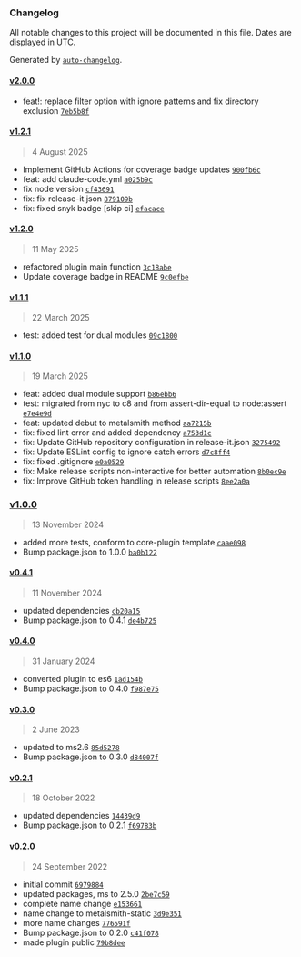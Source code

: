 ### Changelog

All notable changes to this project will be documented in this file. Dates are displayed in UTC.

Generated by [`auto-changelog`](https://github.com/CookPete/auto-changelog).

#### [v2.0.0](https://github.com/wernerglinka/metalsmith-static-files/compare/v1.2.1...v2.0.0)

- feat!: replace filter option with ignore patterns and fix directory exclusion [`7eb5b8f`](https://github.com/wernerglinka/metalsmith-static-files/commit/7eb5b8f8a85ef49e46da3c9819eb7cc025e8f19c)

#### [v1.2.1](https://github.com/wernerglinka/metalsmith-static-files/compare/v1.2.0...v1.2.1)

> 4 August 2025

- Implement GitHub Actions for coverage badge updates [`900fb6c`](https://github.com/wernerglinka/metalsmith-static-files/commit/900fb6c8148886eaee7f4225507de86d6d5c3003)
- feat: add claude-code.yml [`a025b9c`](https://github.com/wernerglinka/metalsmith-static-files/commit/a025b9c671d9e4dd3d050e07076f9a0635c6faa1)
- fix node version [`cf43691`](https://github.com/wernerglinka/metalsmith-static-files/commit/cf43691bfe97a82814f133fea8eb4913c684b313)
- fix: fix release-it.json [`879109b`](https://github.com/wernerglinka/metalsmith-static-files/commit/879109bae7344663745e939602f1c8c4acde5891)
- fix: fixed snyk badge [skip ci] [`efacace`](https://github.com/wernerglinka/metalsmith-static-files/commit/efacace5c28d02340d8ab8f6dbaba597a6a81621)

#### [v1.2.0](https://github.com/wernerglinka/metalsmith-static-files/compare/v1.1.1...v1.2.0)

> 11 May 2025

- refactored plugin main function [`3c18abe`](https://github.com/wernerglinka/metalsmith-static-files/commit/3c18abec75afc9aba1a264271ee7330b16bac7e3)
- Update coverage badge in README [`9c0efbe`](https://github.com/wernerglinka/metalsmith-static-files/commit/9c0efbe62dfdbf03b6bf8e2ee2293b1e484cf2a4)

#### [v1.1.1](https://github.com/wernerglinka/metalsmith-static-files/compare/v1.1.0...v1.1.1)

> 22 March 2025

- test: added test for dual modules [`09c1800`](https://github.com/wernerglinka/metalsmith-static-files/commit/09c18006268af7376a579d47ddaa03248006d1ab)

#### [v1.1.0](https://github.com/wernerglinka/metalsmith-static-files/compare/v1.0.0...v1.1.0)

> 19 March 2025

- feat: added dual module support [`b86ebb6`](https://github.com/wernerglinka/metalsmith-static-files/commit/b86ebb668e3c0dd02036db1e1158db41165bfe9e)
- test: migrated from nyc to c8 and from assert-dir-equal to node:assert [`e7e4e9d`](https://github.com/wernerglinka/metalsmith-static-files/commit/e7e4e9dadb0b4bbb56c24cb74e472ceb0955f599)
- feat: updated debut to metalsmith method [`aa7215b`](https://github.com/wernerglinka/metalsmith-static-files/commit/aa7215b2c2ac90acb52c90a1584ffdc45f990233)
- fix: fixed lint error and added dependency [`a753d1c`](https://github.com/wernerglinka/metalsmith-static-files/commit/a753d1c9a51d6d253c5dc649028069552d8e5dc8)
- fix: Update GitHub repository configuration in release-it.json [`3275492`](https://github.com/wernerglinka/metalsmith-static-files/commit/32754924f68f71e079da49f43651e7b7cb0b3f85)
- fix: Update ESLint config to ignore catch errors [`d7c8ff4`](https://github.com/wernerglinka/metalsmith-static-files/commit/d7c8ff41d9ec82ad842b31675b30b54101ee3a00)
- fix: fixed .gitignore [`e0a0529`](https://github.com/wernerglinka/metalsmith-static-files/commit/e0a052920f16e7485a96b3166237630e022e1c7a)
- fix: Make release scripts non-interactive for better automation [`8b0ec9e`](https://github.com/wernerglinka/metalsmith-static-files/commit/8b0ec9e7e84db4d7cb395fa1f43e5c6ed65a5422)
- fix: Improve GitHub token handling in release scripts [`8ee2a0a`](https://github.com/wernerglinka/metalsmith-static-files/commit/8ee2a0a6d7fb67ddba615d58f88bd4555cb48fdb)

### [v1.0.0](https://github.com/wernerglinka/metalsmith-static-files/compare/v0.4.1...v1.0.0)

> 13 November 2024

- added more tests, conform to core-plugin template [`caae098`](https://github.com/wernerglinka/metalsmith-static-files/commit/caae09837d02b715e607de3d078e5c1169d35d73)
- Bump package.json to 1.0.0 [`ba0b122`](https://github.com/wernerglinka/metalsmith-static-files/commit/ba0b1222b3d534761e364e8b557ebd5070b63ebe)

#### [v0.4.1](https://github.com/wernerglinka/metalsmith-static-files/compare/v0.4.0...v0.4.1)

> 11 November 2024

- updated dependencies [`cb20a15`](https://github.com/wernerglinka/metalsmith-static-files/commit/cb20a152e0e94f7674cd4cf8f1129dc4a3f688a0)
- Bump package.json to 0.4.1 [`de4b725`](https://github.com/wernerglinka/metalsmith-static-files/commit/de4b7253ce7e962276378b354397438d017b152d)

#### [v0.4.0](https://github.com/wernerglinka/metalsmith-static-files/compare/v0.3.0...v0.4.0)

> 31 January 2024

- converted plugin to es6 [`1ad154b`](https://github.com/wernerglinka/metalsmith-static-files/commit/1ad154b602eadb33d4be5d865b0b136d06849ffc)
- Bump package.json to 0.4.0 [`f987e75`](https://github.com/wernerglinka/metalsmith-static-files/commit/f987e756de9094ec636f8834eb5c87d6890cdf05)

#### [v0.3.0](https://github.com/wernerglinka/metalsmith-static-files/compare/v0.2.1...v0.3.0)

> 2 June 2023

- updated to ms2.6 [`85d5278`](https://github.com/wernerglinka/metalsmith-static-files/commit/85d5278bf6cea6b537319ca5fb1c5b199462f2d0)
- Bump package.json to 0.3.0 [`d84007f`](https://github.com/wernerglinka/metalsmith-static-files/commit/d84007f1731125950ba4144b7327ca83220a13d6)

#### [v0.2.1](https://github.com/wernerglinka/metalsmith-static-files/compare/v0.2.0...v0.2.1)

> 18 October 2022

- updated dependencies [`14439d9`](https://github.com/wernerglinka/metalsmith-static-files/commit/14439d9979051c9984c85af4b8bbddde82201d79)
- Bump package.json to 0.2.1 [`f69783b`](https://github.com/wernerglinka/metalsmith-static-files/commit/f69783bcf1ff0671d74dbc241ff6f95e267a5814)

#### v0.2.0

> 24 September 2022

- initial commit [`6979884`](https://github.com/wernerglinka/metalsmith-static-files/commit/697988436a8947fbeef268b745a1f1dd25a76b14)
- updated packages, ms to 2.5.0 [`2be7c59`](https://github.com/wernerglinka/metalsmith-static-files/commit/2be7c59e0916820d71095b08e5f9cc29d5e6752e)
- complete name change [`e153661`](https://github.com/wernerglinka/metalsmith-static-files/commit/e153661bf9f7e67b6830f3fc18e8a0273a62d89a)
- name change to metalsmith-static [`3d9e351`](https://github.com/wernerglinka/metalsmith-static-files/commit/3d9e35168beeefcaf8859eef553623cddc1868ca)
- more name changes [`776591f`](https://github.com/wernerglinka/metalsmith-static-files/commit/776591f68002271b69484bda7ba9c20aec1b8ef1)
- Bump package.json to 0.2.0 [`c41f078`](https://github.com/wernerglinka/metalsmith-static-files/commit/c41f07839e071d9a058c9cf96886201075d80526)
- made plugin public [`79b8dee`](https://github.com/wernerglinka/metalsmith-static-files/commit/79b8deed431515eb872009592b4a551b42166d11)
